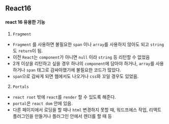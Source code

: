 ## React16
#### react 16 유용한 기능
  
1. `Fragment` 
- `Fragment` 를 사용하면 불필요한 `span` 이나 `array`를 사용하지 않아도 되고 `string` 도 `return`이 됨.
- 이전 `React`는 `component`가 아니면 `null` 이라 `string` 등 리턴할 수 없었음  
- 2개 이상을 리턴하고 싶을 경우 하나의 `component`에 담아야 하거나,  `array`를 사용하거나 `span` 태그로 감싸야했기에 불필요한 코드가 많았다.  
- `span`으로 감싸게 되면 웹에서도 나오거나 `css`와 꼬일 경우도 있었음.  


2. `Portals`
- `react root` 밖에 `react`를 `render` 할 수 있도록 해준다.  
- `portal`은 `react dom` 안에 있음.
- 다른 페이지에서 로딩을 할 때나 `html` 변경하지 못할 때, 워드프에스 작업, 리액트 플러그인을 만들거나 플러그인 안에서 렌더를 할 때 등  